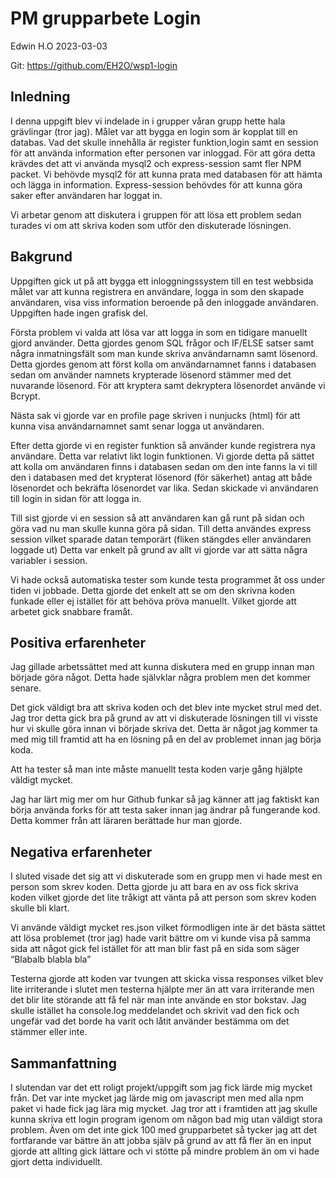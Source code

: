 # PM grupparbete Login 

Edwin H.O 2023-03-03

Git: https://github.com/EH2O/wsp1-login

## Inledning

I denna uppgift blev vi indelade in i grupper våran grupp hette hala grävlingar (tror jag). Målet var att bygga en login som är kopplat till en databas. Vad det skulle innehålla är register funktion,login samt en session för att använda information efter personen var inloggad. För att göra detta krävdes det att vi använda mysql2 och express-session samt fler NPM packet. Vi behövde mysql2 för att kunna prata med databasen för att hämta och lägga in information. Express-session behövdes för att kunna göra saker efter användaren har loggat in.

Vi arbetar genom att diskutera i gruppen för att lösa ett problem sedan turades vi om att skriva koden som utför den diskuterade lösningen. 



## Bakgrund 

Uppgiften gick ut på att bygga ett inloggningssystem till en test webbsida målet var att kunna registrera en användare, logga in som den skapade användaren, visa viss information beroende på den inloggade användaren. Uppgiften hade ingen grafisk del.

Första problem vi valda att lösa var att logga in som en tidigare manuellt gjord använder. Detta gjordes genom SQL frågor och IF/ELSE satser samt några inmatningsfält som man kunde skriva användarnamn samt lösenord. Detta gjordes genom att först kolla om användarnamnet fanns i databasen sedan om använder namnets krypterade lösenord stämmer med det nuvarande lösenord. För att kryptera samt dekryptera lösenordet använde vi Bcrypt. 

Nästa sak vi gjorde var en profile page skriven i nunjucks (html) för att kunna visa användarnamnet samt senar logga ut användaren.

Efter detta gjorde vi en register funktion så använder kunde registrera nya användare. Detta var relativt likt login funktionen. Vi gjorde detta på sättet att kolla om användaren finns i databasen sedan om den inte fanns la vi till den i databasen med det krypterat lösenord (för säkerhet) antag att både lösenordet och bekräfta lösenordet var lika. Sedan skickade vi användaren till login in sidan för att logga in. 

Till sist gjorde vi en session så att användaren kan gå runt på sidan och göra vad nu man skulle kunna göra på sidan. Till detta användes express session vilket sparade datan temporärt (fliken stängdes eller användaren loggade ut) Detta var enkelt på grund av allt vi gjorde var att sätta några variabler i session. 


Vi hade också automatiska tester som kunde testa programmet åt oss under tiden vi jobbade. Detta gjorde det enkelt att se om den skrivna koden funkade eller ej istället för att behöva pröva manuellt. Vilket gjorde att arbetet gick snabbare framåt. 

## Positiva erfarenheter

Jag gillade arbetssättet med att kunna diskutera med en grupp innan man började göra något. Detta hade självklar några problem men det kommer senare. 

Det gick väldigt bra att skriva koden och det blev inte mycket strul med det. Jag tror detta gick bra på grund av att vi diskuterade lösningen till vi visste hur vi skulle göra innan vi började skriva det. Detta är något jag kommer ta med mig till framtid att ha en lösning på en del av problemet innan jag börja koda. 

Att ha tester så man inte måste manuellt testa koden varje gång hjälpte väldigt mycket. 

Jag har lärt mig mer om hur Github funkar så jag känner att jag faktiskt kan börja använda forks för att testa saker innan jag ändrar på fungerande kod. Detta kommer från att läraren berättade hur man gjorde. 

## Negativa erfarenheter

I sluted visade det sig att vi diskuterade som en grupp men vi hade mest en person som skrev koden. Detta gjorde ju att bara en av oss fick skriva koden vilket gjorde det lite tråkigt att vänta på att person som skrev koden skulle bli klart. 

Vi använde väldigt mycket res.json vilket förmodligen inte är det bästa sättet att lösa problemet (tror jag) hade varit bättre om vi kunde visa på samma sida att något gick fel istället för att man blir fast på en sida som säger “Blabalb blabla bla”

Testerna gjorde att koden var tvungen att skicka vissa responses vilket blev lite irriterande i slutet men testerna hjälpte mer än att vara irriterande men det blir lite störande att få fel när man inte använde en stor bokstav.  Jag skulle istället ha console.log meddelandet och skrivit vad den fick och ungefär vad det borde ha varit och låtit använder  bestämma om det stämmer eller inte. 

## Sammanfattning 

I slutendan var det ett roligt projekt/uppgift som jag fick lärde mig mycket från. Det var inte mycket jag lärde mig om javascript men med alla npm paket vi hade fick jag lära mig mycket. Jag tror att i framtiden att jag skulle kunna skriva ett login program igenom om någon bad mig utan väldigt stora problem. Även om det inte gick 100 med grupparbetet så tycker jag att det fortfarande var bättre än att jobba själv på grund av att få fler än en input gjorde att allting gick lättare och vi stötte på mindre problem än om vi hade gjort detta individuellt.  




